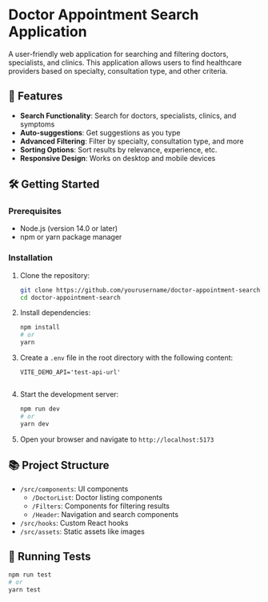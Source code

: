# Doctor Appointment Search Application

A user-friendly web application for searching and filtering doctors, specialists, and clinics. This application allows users to find healthcare providers based on specialty, consultation type, and other criteria.

## 🚀 Features

- **Search Functionality**: Search for doctors, specialists, clinics, and symptoms
- **Auto-suggestions**: Get suggestions as you type
- **Advanced Filtering**: Filter by specialty, consultation type, and more
- **Sorting Options**: Sort results by relevance, experience, etc.
- **Responsive Design**: Works on desktop and mobile devices

## 🛠️ Getting Started

### Prerequisites

- Node.js (version 14.0 or later)
- npm or yarn package manager

### Installation

1. Clone the repository:
   ```bash
   git clone https://github.com/yourusername/doctor-appointment-search.git
   cd doctor-appointment-search
   ```

2. Install dependencies:
   ```bash
   npm install
   # or
   yarn
   ```

3. Create a `.env` file in the root directory with the following content:
   ```
   VITE_DEMO_API='test-api-url'
  
   ```

4. Start the development server:
   ```bash
   npm run dev
   # or
   yarn dev
   ```

5. Open your browser and navigate to `http://localhost:5173`

## 📚 Project Structure

- `/src/components`: UI components
  - `/DoctorList`: Doctor listing components
  - `/Filters`: Components for filtering results
  - `/Header`: Navigation and search components
- `/src/hooks`: Custom React hooks
- `/src/assets`: Static assets like images

## 🧪 Running Tests

```bash
npm run test
# or
yarn test
```


